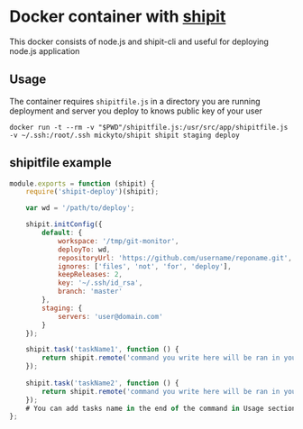 # Docker container with [shipit](https://github.com/shipitjs/shipit)

This docker consists of node.js and shipit-cli and useful for deploying node.js application

## Usage

The container requires `shipitfile.js` in a directory you are running deployment and server you deploy to knows public key of your user 

```
docker run -t --rm -v "$PWD"/shipitfile.js:/usr/src/app/shipitfile.js -v ~/.ssh:/root/.ssh mickyto/shipit shipit staging deploy 
```

## shipitfile example

```javascript
module.exports = function (shipit) {
    require('shipit-deploy')(shipit);

    var wd = '/path/to/deploy';

    shipit.initConfig({
        default: {
            workspace: '/tmp/git-monitor',
            deployTo: wd,
            repositoryUrl: 'https://github.com/username/reponame.git',
            ignores: ['files', 'not', 'for', 'deploy'],
            keepReleases: 2,
            key: '~/.ssh/id_rsa',
            branch: 'master'
        },
        staging: {
            servers: 'user@domain.com'
        }
    });

    shipit.task('taskName1', function () {
        return shipit.remote('command you write here will be ran in your server');
    });
    
    shipit.task('taskName2', function () {
        return shipit.remote('command you write here will be ran in your server');
    });
    # You can add tasks name in the end of the command in Usage section
};
```